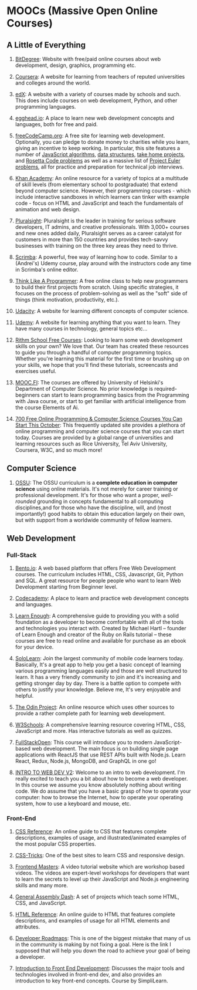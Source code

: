 # MOOCs (Massive Open Online Courses)

## A Little of Everything

1. [BitDegree](https://www.bitdegree.org/): Website with free/paid online courses about web development, design, graphics, programming etc.

2. [Coursera](https://www.coursera.com/): A website for learning from teachers of reputed universities and colleges around the world.

3. [edX](https://www.edx.org/): A website with a variety of courses made by schools and such. This does include courses on web development, Python, and other programming languages.

4. [egghead.io](https://egghead.io): A place to learn new web development concepts and languages, both for free and paid.

5. [freeCodeCamp.org](https://www.freecodecamp.org): A free site for learning web development. Optionally, you can pledge to donate money to charities while you learn, giving an incentive to keep working. In particular, this site features a number of [JavaScript algorithms](https://learn.freecodecamp.org/coding-interview-prep/algorithms), [data structures](https://learn.freecodecamp.org/coding-interview-prep/data-structures), [take home projects](https://learn.freecodecamp.org/coding-interview-prep/take-home-projects), and [Rosetta Code problems](https://learn.freecodecamp.org/coding-interview-prep/rosetta-code/) as well as a massive list of [Project Euler problems](https://learn.freecodecamp.org/coding-interview-prep/project-euler), all for practice and preparation for technical job interviews.

5. [Khan Academy](https://www.khanacademy.org/computing/computer-programming): An online resource for a variety of topics at a multitude of skill levels (from elementary school to postgraduate) that extend beyond computer science. However, their programming courses - which include interactive sandboxes in which learners can tinker with example code - focus on HTML and JavaScript and teach the fundamentals of animation and web design.

6. [Pluralsight](https://www.pluralsight.com): Pluralsight is the leader in training for serious software developers, IT admins, and creative professionals. With 3,000+ courses and new ones added daily, Pluralsight serves as a career catalyst for customers in more than 150 countries and provides tech-savvy businesses with training on the three key areas they need to thrive.

7. [Scrimba](https://scrimba.com/): A powerful, free way of learning how to code. Similar to a (Andrei's) Udemy course, play around with the instructors code any time in Scrimba's online editor.

8. [Think Like A Programmer](https://thecodingclassroom.teachable.com/p/think-like-a-programmer): A free online class to help new programmers to build their first projects from scratch. Using specific strategies, it focuses on the process of problem-solving as well as the "soft" side of things (think motivation, productivity, etc.).

9. [Udacity](https://www.udacity.com/): A website for learning different concepts of computer science.

10. [Udemy](https://www.udemy.com/): A website for learning anything that you want to learn. They have many courses in technology, general topics etc...

11. [Rithm School Free Courses](https://www.rithmschool.com/courses): Looking to learn some web development skills on your own? We love that. Our team has created these resources to guide you through a handful of computer programming topics. Whether you're learning this material for the first time or brushing up on your skills, we hope that you'll find these tutorials, screencasts and exercises useful.

12. [MOOC.FI](https://www.mooc.fi/en/): The courses are offered by University of Helsinki's Department of Computer Science. No prior knowledge is required-beginners can start to learn programming basics from the Programming with Java course, or start to get familiar with artificial intelligence from the course Elements of Ai.

13. [700 Free Online Programming & Computer Science Courses You Can Start This October](https://www-freecodecamp-org.cdn.ampproject.org/c/s/www.freecodecamp.org/news/free-online-programming-cs-courses/amp/): This frequently updated site provides a plethora of online programming and computer science courses that you can start today. Courses are provided by a global range of universities and learning resources such as Rice University, Tel Aviv University, Coursera, W3C, and so much more!  

## Computer Science

1. [OSSU](https://github.com/ossu/computer-science): The OSSU curriculum is a **complete education in computer science** using online materials. It's not merely for career training or professional development. It's for those who want a proper, _well-rounded_ grounding in concepts fundamental to all computing disciplines,and for those who have the discipline, will, and (most importantly!) good habits to obtain this education largely on their own, but with support from a worldwide community of fellow learners.

## Web Development

### Full-Stack

1. [Bento.io](https://bento.io/): A web based platform that offers Free Web Development courses. The curriculum includes HTML, CSS, Javascript, Git, Python and SQL. A great resource for people people who want to learn Web Development starting from Beginner level.

2. [Codecademy](https://www.codecademy.com/catalog/subject/web-development): A place to learn and practice web development concepts and languages.

3. [Learn Enough](https://www.learnenough.com/courses): A comprehensive guide to providing you with a solid foundation as a developer to become comfortable with all of the tools and technologies you interact with. Created by Michael Hartl – founder of Learn Enough and creator of the Ruby on Rails tutorial – these courses are free to read online and available for purchase as an ebook for your device.

4. [SoloLearn](https://www.sololearn.com/): Join the largest community of mobile code learners today. Basically, It's a great app to help you get a basic concept of learning various programming languages easily and those are well structured to learn. It has a very friendly community to join and it's increasing and getting stronger day by day. There is a battle option to compete with others to justify your knowledge. Believe me, It's very enjoyable and helpful.

5. [The Odin Project](https://www.theodinproject.com/): An online resource which uses other sources to provide a rather complete path for learning web development.

6. [W3Schools](https://www.w3schools.com): A comprehensive learning resource covering HTML, CSS, JavaScript and more. Has interactive tutorials as well as quizzes.

7. [FullStackOpen](https://fullstackopen.com/en/): This course will introduce you to modern JavaScript-based web development. The main focus is on building single page applications with ReactJS that use REST APIs built with Node.js. Learn React, Redux, Node.js, MongoDB, and GraphQL in one go!

8. [INTRO TO WEB DEV V2](https://btholt.github.io/intro-to-web-dev-v2/): Welcome to an intro to web development. I'm really excited to teach you a bit about how to become a web developer. In this course we assume you know absolutely nothing about writing code. We do assume that you have a basic grasp of how to operate your computer: how to browse the Internet, how to operate your operating system, how to use a keyboard and mouse, etc.

### Front-End

1. [CSS Reference](https://cssreference.io/): An online guide to CSS that features complete descriptions, examples of usage, and illustrated/animated examples of the most popular CSS properties.

2. [CSS-Tricks](https://css-tricks.com/): One of the best sites to learn CSS and responsive design.

3. [Frontend Masters](https://frontendmasters.com/): A video tutorial website which are workshop based videos. The videos are expert-level workshops for developers that want to learn the secrets to level up their JavaScript and Node.js engineering skills and many more.

4. [General Assembly Dash](https://dash.generalassemb.ly/): A set of projects which teach some HTML, CSS, and JavaScript.

5. [HTML Reference](https://htmlreference.io/): An online guide to HTML that features complete descriptions, and examples of usage for all HTML elements and attributes.
6. [Developer Roadmaps](https://roadmap.sh/roadmaps): This is one of the biggest mistake that many of us in the community is making by not fixing a goal. Here is the link I supposed that will help you down the road to achieve your goal of being a developer. 
7. [Introduction to Front End Development](https://www.simplilearn.com/front-end-developer-free-course-skillup): Discusses the major tools and technologies involved in front-end dev, and also provides an introduction to key front-end concepts. Course by SimpliLearn.
